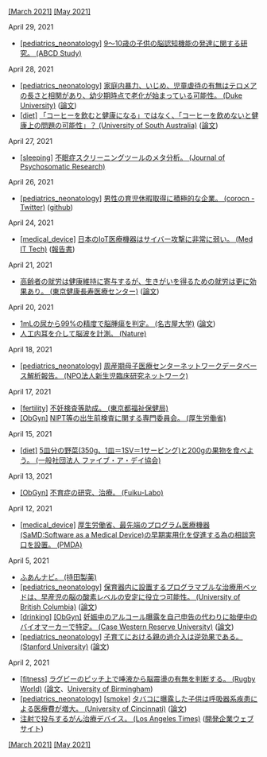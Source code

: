 [\[March 2021\]](2103.md) [\[May 2021\]](2105.md)

April 29, 2021
* [\[pediatrics_neonatology\]](pediatrics_neonatology.md) [9～10歳の子供の脳認知機能の発達に関する研究。 (ABCD Study)](https://abcdstudy.org/)

April 28, 2021
* [\[pediatrics_neonatology\]](pediatrics_neonatology.md) [家庭内暴力、いじめ、児童虐待の有無はテロメアの長さと相関があり、幼少期時点で老化が始まっている可能性。 (Duke University)](https://moffittcaspi.trinity.duke.edu/exposure-violence-during-childhood-associated-telomere-erosion-5-10-years-age-longitudinal-study) ([論文](https://www.nature.com/articles/mp201232))
* [\[diet\]](diet.md) [「コーヒーを飲むと健康になる」ではなく、「コーヒーを飲めないと健康上の問題の可能性」？ (University of South Australia)](https://www.unisa.edu.au/Media-Centre/Releases/2021/espresso-latte-or-decaf--genetic-code-drives-your-desire-for-coffee/) ([論文](https://academic.oup.com/ajcn/advance-article-abstract/doi/10.1093/ajcn/nqab014/6169154))

April 27, 2021
* [\[sleeping\]](sleeping.md) [不眠症スクリーニングツールのメタ分析。 (Journal of Psychosomatic Research)](https://www.sciencedirect.com/science/article/abs/pii/S0022399916303324)

April 26, 2021
* [\[pediatrics_neonatology\]](pediatrics_neonatology.md) [男性の育児休暇取得に積極的な企業。 (corocn - Twitter)](https://twitter.com/corocn/status/1386297878314852359) ([github](https://github.com/corocn/paternity-leave-in-japan))

April 24, 2021
* [\[medical_device\]](medical_device.md) [日本のIoT医療機器はサイバー攻撃に非常に弱い。 (Med IT Tech)](https://medit.tech/jmari-report-about-cyber-security-management-for-medical/) ([報告書](https://www.jmari.med.or.jp/download/RP077.pdf))

April 21, 2021
* [高齢者の就労は健康維持に寄与するが、生きがいを得るための就労は更に効果あり。 (東京健康長寿医療センター)](https://www.tmghig.jp/research/release/2020/0716.html) ([論文](https://onlinelibrary.wiley.com/doi/full/10.1111/ggi.13941))

April 20, 2021
* [1mLの尿から99%の精度で脳腫瘍を判定。 (名古屋大学)](https://www.med.nagoya-u.ac.jp/medical_J/research/pdf/ACS_App_Mat_210402.pdf) ([論文](https://pubs.acs.org/doi/abs/10.1021/acsami.1c01754))
* [人工内耳を介して脳波を計測。 (Nature)](https://www.nature.com/articles/s41598-021-84829-y)

April 18, 2021
* [\[pediatrics_neonatology\]](pediatrics_neonatology.md) [周産期母子医療センターネットワークデータベース解析報告。 (NPO法人新生児臨床研究ネットワーク)](http://plaza.umin.ac.jp/nrndata/)

April 17, 2021
* [\[fertility\]](fertility.md) [不妊検査等助成。 (東京都福祉保健局)](https://www.fukushihoken.metro.tokyo.lg.jp/kodomo/kosodate/josei/funinkensa/index.html)
* [\[ObGyn\]](ObGyn.md) [NIPT等の出生前検査に関する専門委員会。 (厚生労働省)](https://www.mhlw.go.jp/stf/shingi/other-kodomo_145015_00008.html)

April 15, 2021
* [\[diet\]](diet.md) [5皿分の野菜(350g、1皿＝1SV＝1サービング)と200gの果物を食べよう。 (一般社団法人 ファイブ・ア・デイ協会)](https://www.5aday.net/)

April 13, 2021
* [\[ObGyn\]](ObGyn.md) [不育症の研究、治療。 (Fuiku-Labo)](http://fuiku.jp/index.html)

April 12, 2021
* [\[medical_device\]](medical_device.md) [厚生労働省、最先端のプログラム医療機器(SaMD:Software as a Medical Device)の早期実用化を促進する為の相談窓口を設置。 (PMDA)](https://www.pmda.go.jp/review-services/f2f-pre/strategies/0011.html)

April 5, 2021
* [ふあんナビ。 (持田製薬)](https://www.fuannavi.net/)
* [\[pediatrics_neonatology\]](pediatrics_neonatology.md) [保育器内に設置するプログラマブルな治療用ベッドは、早産児の脳の酸素レベルの安定に役立つ可能性。 (University of British Columbia)](https://www.med.ubc.ca/news/therapeutic-bed-can-help-keep-preterm-newborns-brain-oxygen-levels-stable/) ([論文](https://journals.lww.com/painrpts/Fulltext/2021/02000/Cerebral_hemodynamic_response_to_a_therapeutic_bed.3.aspx))
* [\[drinking\]](drinking.md) [\[ObGyn\]](ObGyn.md) [妊娠中のアルコール曝露を自己申告の代わりに胎便中のバイオマーカーで特定。 (Case Western Reserve University)](https://case.edu/medicine/admission/about/newsroom/our-latest-news/meconium-may-provide-clues-fetal-alcohol-exposure-forecast-behavioral-issues-later-childhood) ([論文](https://www.sciencedirect.com/science/article/abs/pii/S0376871620306025))
* [\[pediatrics_neonatology\]](pediatrics_neonatology.md) [子育てにおける親の過介入は逆効果である。 (Stanford University)](https://ed.stanford.edu/news/stanford-led-study-highlights-importance-letting-kids-take-lead) ([論文](https://www.apa.org/pubs/journals/releases/fam-fam0000838.pdf))

April 2, 2021
* [\[fitness\]](fitness.md) [ラグビーのピッチ上で唾液から脳震盪の有無を判断する。 (Rugby World)](https://www.rugbyworld.com/news/saliva-test-94-accurate-in-head-injury-study-123235) ([論文](https://bjsm.bmj.com/content/early/2021/02/09/bjsports-2020-103274)、[University of Birmingham](https://www.birmingham.ac.uk/news/latest/2021/03/rugby-concussion-saliva-test-research.aspx))
* [\[pediatrics_neonatology\]](pediatrics_neonatology.md) [\[smoke\]](smoke.md) [タバコに曝露した子供は呼吸器系疾患による医療費が増大。 (University of Cincinnati)](https://www.uc.edu/news/articles/2021/03/uc-study-finds-that-tobacco-smoke-exposed-children-utilize-emergency-and-urgent-care-services.html) ([論文](https://journals.plos.org/plosone/article?id=10.1371/journal.pone.0247179))
* [注射で投与するがん治療デバイス。 (Los Angeles Times)](https://www.latimes.com/business/technology/story/2021-03-04/this-la-company-is-building-tiny-medical-robots-to-inject-into-your-body) ([開発企業ウェブサイト](https://bionautlabs.com/science/))

[\[March 2021\]](2103.md) [\[May 2021\]](2105.md)

